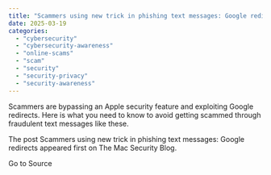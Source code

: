 ```yaml
---
title: "Scammers using new trick in phishing text messages: Google redirects"
date: 2025-03-19
categories: 
  - "cybersecurity"
  - "cybersecurity-awareness"
  - "online-scams"
  - "scam"
  - "security"
  - "security-privacy"
  - "security-awareness"
---
```


Scammers are bypassing an Apple security feature and exploiting Google redirects. Here is what you need to know to avoid getting scammed through fraudulent text messages like these.

The post Scammers using new trick in phishing text messages: Google redirects appeared first on The Mac Security Blog.

Go to Source
